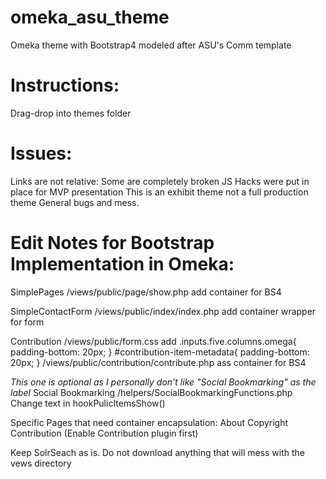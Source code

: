 # omeka_asu_theme
Omeka theme with Bootstrap4 modeled after ASU's Comm template

# Instructions: 
Drag-drop into themes folder

# Issues:
Links are not relative: Some are completely broken
JS Hacks were put in place for MVP presentation
This is an exhibit theme not a full production theme
General bugs and mess.

# Edit Notes for Bootstrap Implementation in Omeka:
SimplePages
	/views/public/page/show.php
	add container for BS4
	
SimpleContactForm
	/views/public/index/index.php
	add container wrapper for form
	
Contribution
	/views/public/form.css
	add 
	.inputs.five.columns.omega{
	    padding-bottom: 20px;
	}
	#contribution-item-metadata{
	    padding-bottom: 20px;
	}
	/views/public/contribution/contribute.php
	ass container for BS4
	
	

*This one is optional as I personally don't like "Social Bookmarking" as the label*
Social Bookmarking
	/helpers/SocialBookmarkingFunctions.php
	Change text in hookPulicItemsShow()
  
Specific Pages that need container encapsulation: 
About
Copyright
Contribution (Enable Contribution plugin first)

Keep SolrSeach as is. Do not download anything that will mess with the vews directory
